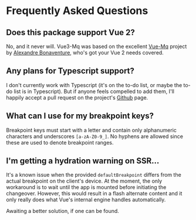 # Frequently Asked Questions

## Does this package support Vue 2?

No, and it never will. Vue3-Mq was based on the excellent [Vue-Mq](https://github.com/AlexandreBonaventure/vue-mq) project by [Alexandre Bonaventure](https://alexandrebonaventure.github.io/vue-mq), who's got your Vue 2 needs covered.

## Any plans for Typescript support?

I don't currently work with Typescript (it's on the to-do list, or maybe the to-do list is in Typescript). But if anyone feels compelled to add them, I'll happily accept a pull request on the project's [Github](https://github.com/craigrileyuk/vue3-mq) page.

## What can I use for my breakpoint keys?

Breakpoint keys must start with a letter and contain only alphanumeric characters and underscores `[a-zA-Z0-9_]`. No hyphens are allowed since these are used to denote breakpoint ranges.

## I'm getting a hydration warning on SSR...

It's a known issue when the provided `defaultBreakpoint` differs from the actual breakpoint on the client's device. At the moment, the only workaround is to wait until the app is mounted before initiating the changeover. However, this would result in a flash alternate content and it only really does what Vue's internal engine handles automatically.

Awaiting a better solution, if one can be found.